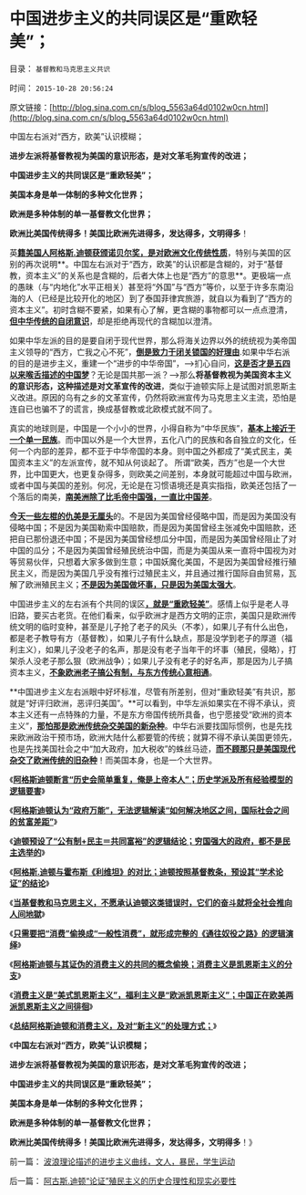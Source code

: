 # 中国进步主义的共同误区是“重欧轻美”；

目录： `基督教和马克思主义共识` 

时间： `2015-10-28 20:56:24` 

原文链接：[http://blog.sina.com.cn/s/blog_5563a64d0102w0cn.html](http://blog.sina.com.cn/s/blog_5563a64d0102w0cn.html)

中国左右派对“西方，欧美”认识模糊；

**进步左派将基督教视为美国的意识形态，是对文革毛狗宣传的改进；**

**中国进步主义的共同误区是“重欧轻美”；**

**美国本身是单一体制的多种文化世界；**

**欧洲是多种体制的单一基督教文化世界；**

**欧洲比美国传统得多！美国比欧洲先进得多，发达得多，文明得多**！

英[**籍美国人阿格斯.迪顿获颁诺贝尔奖，是对欧洲文化传统性质**](../../../2015/10/26/阿格斯.迪顿与其反对的消费主义，同属凯恩斯主义.md)，特别与美国的区别的再次说明**。中国左右派对于“西方，欧美”的认识都是含糊的，对于“基督教，资本主义”的关系也是含糊的，后者大体上也是“西方”的意思**。更极端一点的愚昧（与“内地化”水平正相关）甚至将“外国”与“西方”等价，以至于许多东南沿海的人（已经是比较开化的地区）到了泰国菲律宾旅游，就自以为看到了“西方的资本主义”。初时含糊不要紧，如果有心了解，更含糊的事物都可以一点点澄清，[**但中华传统的自闭意识**](../../../2009/12/25/自力更生国防建设是小农意识历史经验.md)，却是拒绝再现代的含糊加以澄清。

如果中华左派的目的是要自闭于现代世界，那么将海关边界以外的统统视为美帝国主义领导的“西方，亡我之心不死”，[**倒是致力于闭关锁国的好理由**](../../../2008/11/24/中国150年来失败根本原因.md).如果中华右派的目的是进步主义，重建一个“进步的中华帝国”，——>扪心自问，[**这是否才是五四以来喉舌描述的中国梦**](../../../2013/7/19/咱国公知“五四革命思想”的不完全进化.md)？无论是国共那一派？——>那么**将基督教视为美国资本主义的意识形态，这种描述是对文革宣传的改进**，类似于迪顿实际上是试图对凯恩斯主义改进。原因的乌有之乡的文革宣传，仍然将欧洲宣传为马克思主义主流，恐怕是连自已也骗不了的谎言，换成基督教或北欧模式就不同了。

真实的地球则是，中国是一个小小的世界，小得自称为“中华民族”，[**基本上接近于一个单一民族**](../../../2015/1/18/中国民族特点，不会苏联式解体，但不排斥法国式大革命.md)。而中国以外是一个大世界，五化八门的民族和各自独立的文化，任何一个内部的差异，都不亚于中华帝国的本身。则中国之外都成了“美式民主，美国资本主义”的左派宣传，就不知从何谈起了。
所谓“欧美，西方”也是一个大世界，比中国更大，也更复杂得多，则欧美之间差别，本身就可能超过中国与欧洲，或者中国与美国的差别。何况，无论是在习惯语境还是真实指指，欧美还包括了一个落后的南美，[**南美洲除了比毛帝中国强，一直比中国差**](../../../2014/12/6/何种逻辑条件令“政府拉动经济增长”成为暴政？.md)。

[**今天一些左棍的仇美是无厘头**](../../../2015/6/18/传统文化的仇美主义者，印第安人，拉登，义和团和毛狗.md)的。不是因为美国曾经侵略中国，而是因为美国没有侵略中国；不是因为美国勒索中国赔款，而是因为美国曾经主张减免中国赔款，还把自已那份退还中国；不是因为美国曾经想瓜分中国，而是因为美国曾经阻止了对中国的瓜分；不是因为美国曾经殖民统治中国，而是为美国从来一直将中国视为对等贸易伙伴，只想着大家多做到生意；中国妖魔化美国，不是因为美国曾经推行殖民主义，而是因为美国几乎没有推行过殖民主义，并且通过推行国际自由贸易，瓦解了欧洲殖民主义；[**不是因为美国做坏事，只是因为美国太强大**](../../../2010/10/28/二战是市场经济“反民族主义”战争.md)。

中国进步主义的左右派有个共同的误区[**，就是“重欧轻美”**](../../../2012/9/15/不埋葬凯恩斯主义就埋葬资本主义.md)。感情上似乎是老人寻旧路，要买古老货。在他们看来，似乎欧洲才是西方文明的正宗，美国只是欧洲传统文明的临时变种，甚至是儿子抢了老子的风头（不孝），如果儿子有什么出色，都是老子教导有方（基督教），如果儿子有什么缺点，那是没学到老子的厚道（福利主义），如果儿子没老子的名声，那是没有老子当年干的坏事（殖民，侵略），打架杀人没老子那么狠（欧洲战争）；如果儿子没有老子的好名声，那是因为儿子搞资本主义，[**不象欧洲老子搞公有制，与东方传统心意相通**](../../../2014/12/8/欧洲传统政治文化对中央集权的偏好，曾对中华帝国的倾慕.md)。

**中国进步主义左右派眼中好坏标准，尽管有所差别，但对“重欧轻美”有共识，那就是“好评归欧洲，恶评归美国”。**可以看到，中华左派如果实在不得不承认，资本主义还有一点特殊的力量，不是东方帝国传统所具备，也宁愿接受“欧洲的资本主义”，[**那怕那是欧洲传统杂交美国的新杂种**](../../../2012/8/29/欧洲文明总体上不成功.md)。中华右派要找国际惯例，也是先找来欧洲政治干预市场，欧洲大陆什么都要管的传统；就算不得不承认美国更领先，也是先找美国社会之中“加大政府，加大税收”的蛛丝马迹，[**而不顾那只是美国现代杂交了欧洲传统的旧杂种**](../../../2011/9/29/欧洲文化代表了西方的愚昧和反动；以色列的隐患.md)！而美国本身，也是一个大世界。

《[**阿格斯迪顿断言“历史会简单重复，俺是上帝本人”；历史学派及所有经验模型的逻辑要害**](../../../2015/10/18/尽管加税吧，那是基督教的平等和共同富裕；.md)》

《[**阿格斯迪顿认为“政府万能”，无法逻辑解读“如何解决地区之间，国际社会之间的贫富差距”**](../../../2015/10/19/阿格斯.迪顿隐含结论“全世界富国应自行征税，补贴中国”.md)》

《[**迪顿预设了“公有制+民主＝共同富裕”的逻辑结论；穷国强大的政府，都不是民主选举的**](../../../2015/10/20/阿格斯.迪顿预设了“公有制+民主＝共同富裕”的逻辑结论；.md)》

《[**阿格斯.迪顿与霍布斯《利维坦》的对比；迪顿按照基督教条，预设其“学术论证”的结论**](../../../2015/10/21/阿格斯.迪顿的观点和信仰，与霍布斯《利维坦》的对比；.md)》

《[**当基督教和马克思主义，不愿承认迪顿这类错误时，它们的奋斗就将全社会推向人间地獄**](../../../2015/10/22/阿格斯.迪顿迪顿偷换“消费”概念为“一般消费”.md)》

《[**只需要把“消费”偷换成“一般性消费”，就形成完整的《通往奴役之路》的逻辑演绎**](../../../2015/10/23/阿古斯.迪顿“论证”殖民主义的历史合理性和现实必要性.md)》

《[**阿格斯迪顿与其证伪的消费主义的共同的概念偷换；消费主义是凯恩斯主义的分支**](../../../2015/10/25/阿格斯迪顿与其证伪的消费主义的共同的概念偷换；.md)》

《[**消费主义是“美式凯恩斯主义”，福利主义是“欧派凯恩斯主义”；中国正在欧美两派凯恩斯主义之间徘徊**](../../../2015/10/26/阿格斯.迪顿与其反对的消费主义，同属凯恩斯主义.md)》

《[**总结阿格斯迪顿和消费主义，及对“新主义”的处理方式；**](../../../2015/10/27/总结阿格斯迪顿和消费主义，及对“新主义”的处理方式；.md)》

《**中国左右派对“西方，欧美”认识模糊；**

**进步左派将基督教视为美国的意识形态，是对文革毛狗宣传的改进；**

**中国进步主义的共同误区是“重欧轻美”；**

**美国本身是单一体制的多种文化世界；**

**欧洲是多种体制的单一基督教文化世界；**

**欧洲比美国传统得多！美国比欧洲先进得多，发达得多，文明得多**！》

前一篇： [波浪理论描述的进步主义曲线，文人，暴民，学生运动](../../../2015/11/2/波浪理论描述的进步主义曲线，文人，暴民，学生运动.md)

后一篇： [阿古斯.迪顿“论证”殖民主义的历史合理性和现实必要性](../../../2015/10/23/阿古斯.迪顿“论证”殖民主义的历史合理性和现实必要性.md)

